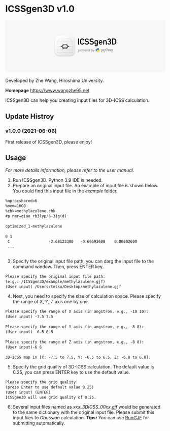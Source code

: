 # ICSSgen3D v1.0
![](ICSSgen3D_icon_full.png)

Developed by Zhe Wang, Hiroshima University.

**Homepage** https://www.wangzhe95.net

ICSSgen3D can help you creating input files for 3D-ICSS calculation.

## Update Histroy
### v1.0.0 (2021-06-06)
First release of ICSSgen3D, please enjoy!

## Usage
*For more details information, please refer to the user manual.*
1. Run ICSSgen3D. Python 3.9 IDE is needed.
2. Prepare an original input file. An example of input file is shown below. You could find this 
input file in the *example* folder.

```
%nprocshared=6
%mem=10GB
%chk=methylazulene.chk
#p nmr=giao rb3lyp/6-31g(d)

optimized_1-methylazulene

0 1
 C                 -2.68122300   -0.69593600    0.00002600
 ...
 
```
3. Specify the original input file path, you can darg the input file to
the command window. Then, press ENTER key.
```
Please specify the original input file path:
(e.g.: /ICSSgen3D/example/methylazulene.gjf)
(User input) /Users/tetsu/Desktop/methylazulene.gjf 
```
4. Next, you need to specify the size of calculation space. Please specify the range
of X, Y, Z axis one by one.
```
Please specify the range of X axis (in angstrom, e.g., -10 10):
(User input) -7.5 7.5

Please specify the range of Y axis (in angstrom, e.g., -8 8):
(User input) -6.5 6.5

Please specify the range of Z axis (in angstrom, e.g., -8 8):
(User input)-6 6

3D-ICSS map in [X: -7.5 to 7.5, Y: -6.5 to 6.5, Z: -6.0 to 6.0].
```
5. Specify the grid quailty of 3D-ICSS calculation. The default value is 0.25, you can press
ENTER key to use the default value.
```
Please specify the grid quality:
(press Enter to use default value 0.25)
(User input) (ENTER)
ICSSgen3D will use grid quality of 0.25.
```
6. Several input files named as *xxx_3DICSS_00xx.gjf* would be generated to the same dictionary with the original input file.
Please submit this input files to *Gaussian* calculation. 
**Tips:** You can use [RunGJF](https://github.com/wongzit/minorScripts) for submitting automatically.
